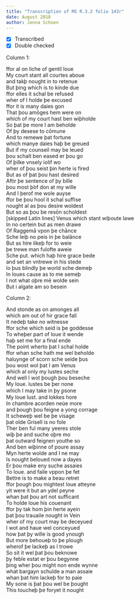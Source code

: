 ```yaml
---
title: "Transcription of MS R.3.2 folio 143r"
date: August 2018
author: Jenna Schoen
---
```

- [x] Transcribed
- [x] Double checked

Column 1:

ffor al on liche of gentil loue  
My court stant all courtes aboue  
and takþ nought in to retenue  
But þing which is to kinde due  
ffor elles it schal be refused  
wher of I holde þe excused  
ffor it is many daies gon  
That þou amōges hem were on  
which of my court hast ben wiþholde  
So þat þe more I am beholde  
Of þy desese to cōmune  
And to remewe þat fortune  
which manye daies haþ be greued  
But if my counseil may be leued  
þou schalt ben eased er þou go   
Of þilke vnsely iolif wo  
wher of þou seist þin herte is fired  
But as of þat þou hast desired  
Aftir þe sentence of þy bille  
þou most þ̉of don at my wille  
And I þerof me wole auyse  
ffor be þou hool it schal suffise  
nought al as þou desire woldest  
But so as þou be resōn scholdest  
[skipped Latin lines]
Venus which stant wiþoute lawe  
In no certein but as men drawe   
Of Raggemā vpon þe chānce  
Sche leiþ no peis in þe balānce  
But as hire likeþ for to weie  
þe trewe man fulofte aweie  
Sche put. which haþ hire grace bede  
and set an vntrewe in his stede  
lo þus blindly þe world sche demeþ  
In loues cause as to me semeþ  
I not what oþre mē wolde sein  
But i algate am so besein  

Column 2:

And stonde as on amonges all  
which am out of hir grace fall  
It nedeþ take no witnesse  
ffor sche which seid is þe goddesse  
To wheþer part of loue it wende  
haþ set me for a final ende  
The point wherto þat I schal holde  
ffor whan sche hath me wel beholde  
haluynge of scorn sche seide þus  
þou wost wol þat I am Venus  
which al only my lustes seche  
And well I wot þough þou beseche   
My loue. lustes be þer none   
which I may take in þy ꝑsone  
My loue lust. and lokkes hore  
In chambre acorden neủe more  
and þough þou feigne a yong corrage  
It scheweþ wel be þe visage  
þat olde Grisell is no fole  
Ther ben ful many yeeres stole  
wiþ þe and suche oþre mo  
þat outward feignen youthe so  
And ben wiþinne of poure assay   
Myn herte wolde and I ne may  
Is nought beloued now a dayes  
Er þou make eny suche assaies  
To loue. and faile vppon þe fet  
Bettre is to make a beau retret  
ffor þough þou mightest loue atteyne   
yit were it but an ydel peyne  
whan þat þou art not sufficant  
To holde loue his couenant  
ffor þy tak hom þin herte ayein  
þat þou trauaile nought in Vein  
wher of my court may be deceyued  
I wot and haue wel conceyued   
how þat þy wille is good ynough   
But more behoueþ to þe plough  
wherof þe lackeþ as I trowe  
So sit it wel þat þou beknowe   
þy feble estat er þou begynne  
þing wher þou might non ende wynne  
what bargayn schulde a man assaie  
whan þat him lackeþ for to paie   
My sone is þat þou wel be þought  
This toucheþ þe foryet it nought  
